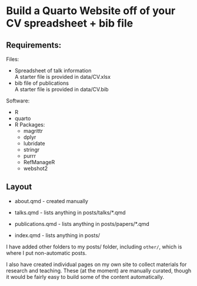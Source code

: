 # Build a Quarto Website off of your CV spreadsheet + bib file

## Requirements:

Files:

- Spreadsheet of talk information    
A starter file is provided in data/CV.xlsx
- bib file of publications    
A starter file is provided in data/CV.bib


Software:

- R
- quarto
- R Packages:
    - magrittr
    - dplyr
    - lubridate
    - stringr
    - purrr
    - RefManageR
    - webshot2

## Layout

- about.qmd - created manually

- talks.qmd - lists anything in posts/talks/*.qmd

- publications.qmd - lists anything in posts/papers/*.qmd

- index.qmd - lists anything in posts/

I have added other folders to my posts/ folder, including `other/`, which is where I put non-automatic posts.

I also have created individual pages on my own site to collect materials for research and teaching. These (at the moment) are manually curated, though it would be fairly easy to build some of the content automatically. 
